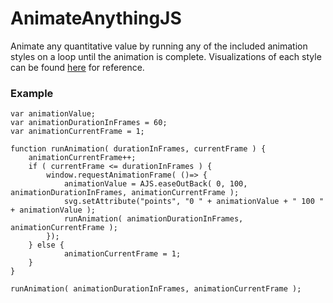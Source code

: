 # AnimateAnythingJS

Animate any quantitative value by running any of the included animation styles on a loop until the animation is complete. Visualizations of each style can be found [here](https://easings.net/en) for reference.

### Example

```
var animationValue;
var animationDurationInFrames = 60;
var animationCurrentFrame = 1;

function runAnimation( durationInFrames, currentFrame ) {
	animationCurrentFrame++;
	if ( currentFrame <= durationInFrames ) {
		window.requestAnimationFrame( ()=> { 
			animationValue = AJS.easeOutBack( 0, 100, animationDurationInFrames, animationCurrentFrame );
			svg.setAttribute("points", "0 " + animationValue + " 100 " + animationValue );
			runAnimation( animationDurationInFrames, animationCurrentFrame );
		});
	} else {
    		animationCurrentFrame = 1;
	}
}

runAnimation( animationDurationInFrames, animationCurrentFrame );
```
